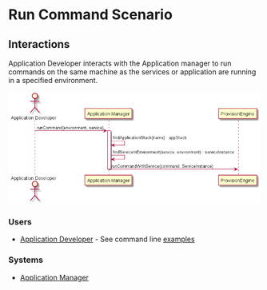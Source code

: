 # Run Command Scenario

## Interactions
Application Developer interacts with the Application manager to run commands on the same
machine as the services or application are running in a specified environment.

![Image](Interaction.png)

### Users

* [Application Developer](../../Actors/ApplicationDeveloper/README.md) - See command line [examples](../../Actors/ApplicationDeveloper/README.md#run-command)

### Systems

* [Application Manager](../../ApplicationManager/README.md)
